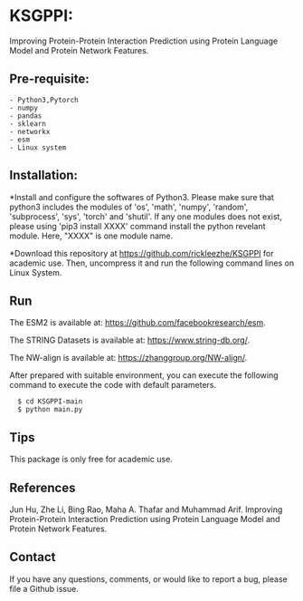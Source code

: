 # KSGPPI: 
Improving Protein-Protein Interaction Prediction using Protein Language Model and Protein Network Features.

## Pre-requisite:
    - Python3,Pytorch
    - numpy
    - pandas
    - sklearn
    - networkx
    - esm
    - Linux system 

## Installation:

*Install and configure the softwares of Python3. Please make sure that python3 includes the modules of 'os', 'math', 'numpy', 'random', 'subprocess', 'sys', 'torch' and 'shutil'. If any one modules does not exist, please using 'pip3 install XXXX' command install the python revelant module. Here, "XXXX" is one module name.

*Download this repository at  https://github.com/rickleezhe/KSGPPI for academic use. Then, uncompress it and run the following command lines on Linux System.


## Run 
The ESM2 is available at: https://github.com/facebookresearch/esm.

The STRING Datasets is available at: https://www.string-db.org/.

The NW-align is available at: https://zhanggroup.org/NW-align/.

After prepared with suitable environment, you can execute the following command to execute the code with default parameters.
~~~
  $ cd KSGPPI-main
  $ python main.py 
~~~

## Tips
This package is only free for academic use.

## References
Jun Hu, Zhe Li, Bing Rao, Maha A. Thafar and Muhammad Arif. Improving Protein-Protein Interaction Prediction using Protein Language Model and Protein Network Features.

## Contact
If you have any questions, comments, or would like to report a bug, please file a Github issue.
